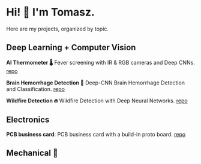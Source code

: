# Hi! 👋 I'm Tomasz.
Here are my projects, organized by topic.

## Deep Learning + Computer Vision 

__AI Thermometer 🌡️__ Fever screening with IR & RGB cameras and Deep CNNs. [repo](https://github.com/tomek-l/ai-thermometer)

__Brain Hemorrhage Detection 🧠__ Deep-CNN Brain Hemorrhage Detection and Classification. [repo](https://github.com/tomek-l/brain-hemorrhage-detection)

__Wildfire Detection 🔥__ Wildfire Detection with Deep Neural Networks. [repo](https://github.com/tomek-l/fire-detect-nn)
<!-- ## Misc -->

## Electronics
__PCB business card__: PCB business card with a build-in proto board. [repo](https://github.com/tomek-l/pcb-busness-card)

## Mechanical 🦾
